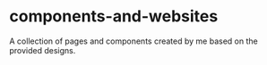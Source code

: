 # components-and-websites
A collection of pages and components created by me based on the provided designs.
